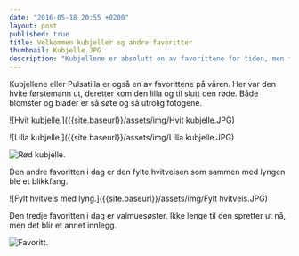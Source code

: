```yaml
---
date: "2016-05-18 20:55 +0200"
layout: post
published: true
title: Velkommen kubjeller og andre favoritter
thumbnail: Kubjelle.JPG
description: "Kubjellene er absolutt en av favorittene for tiden, men favorittene står i kø."
---
```


Kubjellene eller Pulsatilla er også en av favorittene på våren. Her var den hvite førstemann ut, deretter kom den lilla og til slutt den røde. Både blomster og blader er så søte og så utrolig fotogene. 

![Hvit kubjelle.]({{site.baseurl}}/assets/img/Hvit kubjelle.JPG)

![Lilla kubjelle.]({{site.baseurl}}/assets/img/Lilla kubjelle.JPG)

![Rød kubjelle.]({{site.baseurl}}/assets/img/Kubjelle.JPG)

<!--more-->

Den andre favoritten i dag er den fylte hvitveisen som sammen med lyngen ble et blikkfang.

![Fylt hvitveis med lyng.]({{site.baseurl}}/assets/img/Fylt hvitveis.JPG)

Den tredje favoritten i dag er valmuesøster. Ikke lenge til den spretter ut nå, men det blir et annet innlegg.

![Favoritt.]({{site.baseurl}}/assets/img/Favoritt.JPG)
